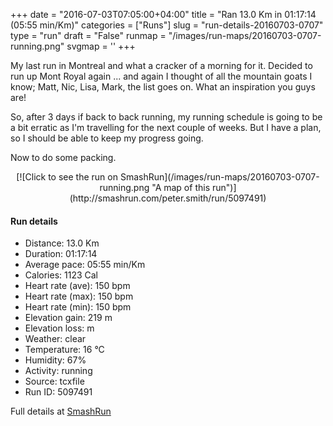 +++
date = "2016-07-03T07:05:00+04:00"
title = "Ran 13.0 Km in 01:17:14 (05:55 min/Km)"
categories = ["Runs"]
slug = "run-details-20160703-0707"
type = "run"
draft = "False"
runmap = "/images/run-maps/20160703-0707-running.png"
svgmap = '<polyline points="0 42, 3 39, 6 36, 6 35, 10 33, 20 28, 31 25, 35 24, 40 23, 62 22, 63 22, 74 24, 79 22, 84 24, 89 22, 97 27, 85 25, 83 26, 87 28, 99 38, 98 38, 92 34, 90 34, 89 35, 92 38, 99 44, 100 47, 99 56, 93 64, 88 67, 84 72, 81 73, 76 78, 73 79, 70 78, 69 74, 79 61, 85 59, 93 61, 86 58, 83 54, 81 57, 80 57, 78 55, 77 56, 78 58, 77 58, 80 58, 83 54, 86 58, 78 62, 74 62, 63 55, 64 54, 63 51, 59 51, 58 49, 60 45, 56 41, 53 40, 52 38, 53 35, 54 33, 60 27, 63 26, 68 26, 68 24, 59 25, 51 26, 50 26, 49 24, 51 23, 39 24, 20 28, 8 35">'
+++

My last run in Montreal and what a cracker of a morning for it. Decided to run up Mont Royal again ... and again I thought of all the mountain goats I know; Matt, Nic, Lisa, Mark, the list goes on. What an inspiration you guys are!

So, after 3 days if back to back running, my running schedule is going to be a bit erratic as I'm travelling for the next couple of weeks. But I have a plan, so I should be able to keep my progress going. 

Now to do some packing. 

<!--more-->

<center>
[![Click to see the run on SmashRun](/images/run-maps/20160703-0707-running.png "A map of this run")](http://smashrun.com/peter.smith/run/5097491)
</center>

#### Run details

* Distance: 13.0 Km
* Duration: 01:17:14
* Average pace: 05:55 min/Km
* Calories: 1123 Cal
* Heart rate (ave): 150 bpm
* Heart rate (max): 150 bpm
* Heart rate (min): 150 bpm
* Elevation gain: 219 m
* Elevation loss:  m
* Weather: clear
* Temperature: 16 &deg;C
* Humidity: 67%
* Activity: running
* Source: tcxfile
* Run ID: 5097491

Full details at [SmashRun](http://smashrun.com/peter.smith/run/5097491)